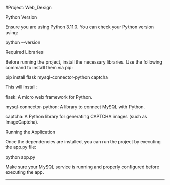 #Project: Web_Design

Python Version

Ensure you are using Python 3.11.0. You can check your Python version using:

python --version

Required Libraries

Before running the project, install the necessary libraries. Use the following command to install them via pip:

pip install flask mysql-connector-python captcha

This will install:

flask: A micro web framework for Python.

mysql-connector-python: A library to connect MySQL with Python.

captcha: A Python library for generating CAPTCHA images (such as ImageCaptcha).


Running the Application

Once the dependencies are installed, you can run the project by executing the app.py file:

python app.py

Make sure your MySQL service is running and properly configured before executing the app.


---
